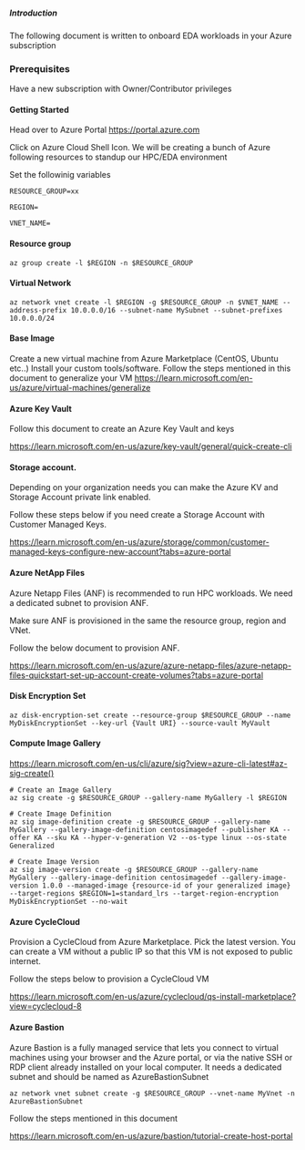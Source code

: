 ##### Introduction
The following document is written to onboard EDA workloads in your Azure subscription

### Prerequisites
Have a new subscription with Owner/Contributor privileges



#### Getting Started
Head over to Azure Portal https://portal.azure.com

Click on Azure Cloud Shell Icon. 
We will be creating a bunch of Azure following resources to standup our HPC/EDA environment

Set the followinig variables

    RESOURCE_GROUP=xx

    REGION=

    VNET_NAME=


#### Resource group
    az group create -l $REGION -n $RESOURCE_GROUP

#### Virtual Network
    az network vnet create -l $REGION -g $RESOURCE_GROUP -n $VNET_NAME --address-prefix 10.0.0.0/16 --subnet-name MySubnet --subnet-prefixes 10.0.0.0/24

#### Base Image
Create a new virtual machine from Azure Marketplace (CentOS, Ubuntu etc..) 
Install your custom tools/software. Follow the steps mentioned in this document to generalize your VM
https://learn.microsoft.com/en-us/azure/virtual-machines/generalize

#### Azure Key Vault
Follow this document to create an Azure Key Vault and keys

https://learn.microsoft.com/en-us/azure/key-vault/general/quick-create-cli

#### Storage account. 

Depending on your organization needs you can make the Azure KV and Storage Account private link enabled.

Follow these steps below if you need create a Storage Account with Customer Managed Keys.

https://learn.microsoft.com/en-us/azure/storage/common/customer-managed-keys-configure-new-account?tabs=azure-portal

#### Azure NetApp Files
Azure Netapp Files (ANF) is recommended to run HPC workloads. We need a dedicated subnet to provision ANF. 

Make sure ANF is provisioned in the same the resource group, region and VNet.

Follow the below document to provision ANF. 

https://learn.microsoft.com/en-us/azure/azure-netapp-files/azure-netapp-files-quickstart-set-up-account-create-volumes?tabs=azure-portal

#### Disk Encryption Set
    az disk-encryption-set create --resource-group $RESOURCE_GROUP --name MyDiskEncryptionSet --key-url {Vault URI} --source-vault MyVault

#### Compute Image Gallery
https://learn.microsoft.com/en-us/cli/azure/sig?view=azure-cli-latest#az-sig-create()

    # Create an Image Gallery
    az sig create -g $RESOURCE_GROUP --gallery-name MyGallery -l $REGION

    # Create Image Definition
    az sig image-definition create -g $RESOURCE_GROUP --gallery-name MyGallery --gallery-image-definition centosimagedef --publisher KA --offer KA --sku KA --hyper-v-generation V2 --os-type linux --os-state Generalized

    # Create Image Version
    az sig image-version create -g $RESOURCE_GROUP --gallery-name MyGallery --gallery-image-definition centosimagedef --gallery-image-version 1.0.0 --managed-image {resource-id of your generalized image} --target-regions $REGION=1=standard_lrs --target-region-encryption MyDiskEncryptionSet --no-wait

#### Azure CycleCloud
Provision a CycleCloud from Azure Marketplace. Pick the latest version.
You can create a VM without a public IP so that this VM is not exposed to public internet.

Follow the steps below to provision a CycleCloud VM

https://learn.microsoft.com/en-us/azure/cyclecloud/qs-install-marketplace?view=cyclecloud-8

#### Azure Bastion
Azure Bastion is a fully managed service that lets you connect to  virtual machines using your browser and the Azure portal, or via the native SSH or RDP client already installed on your local computer. It needs a dedicated subnet and should be named as AzureBastionSubnet

    az network vnet subnet create -g $RESOURCE_GROUP --vnet-name MyVnet -n AzureBastionSubnet

Follow the steps mentioned in this document
    
https://learn.microsoft.com/en-us/azure/bastion/tutorial-create-host-portal





